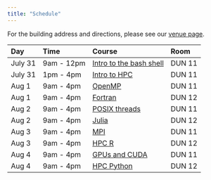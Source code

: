 ```yaml
---
title: "Schedule"
---
```


For the building address and directions, please see our [venue page](../venue/).

Day     | Time       | Course                                   | Room
|:------ |:---------- |:---------------------------------------- |:------ 
July 31 | 9am - 12pm | [Intro to the bash shell](../post/bash/) | DUN 11
July 31 | 1pm - 4pm  | [Intro to HPC](../post/hpc-intro/)       | DUN 11
Aug 1   | 9am - 4pm  | [OpenMP](../post/openmp/)                | DUN 11
Aug 1   | 9am - 4pm  | [Fortran](../post/fortran/)              | DUN 12
Aug 2   | 9am - 4pm  | [POSIX threads](../post/posix/)          | DUN 11
Aug 2   | 9am - 4pm  | [Julia](../post/julia/)                  | DUN 12
Aug 3   | 9am - 4pm  | [MPI](../post/mpi/)                      | DUN 11
Aug 3   | 9am - 4pm  | [HPC R](../post/hpc-r/)                  | DUN 12
Aug 4   | 9am - 4pm  | [GPUs and CUDA](../post/cuda/)           | DUN 11
Aug 4   | 9am - 4pm  | [HPC Python](../post/hpc-python/)        | DUN 12

